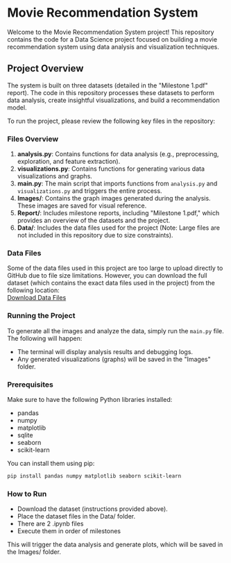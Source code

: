 # Movie Recommendation System

Welcome to the Movie Recommendation System project! This repository contains the code for a Data Science project focused on building a movie recommendation system using data analysis and visualization techniques.

## Project Overview

The system is built on three datasets (detailed in the "Milestone 1.pdf" report). The code in this repository processes these datasets to perform data analysis, create insightful visualizations, and build a recommendation model.

To run the project, please review the following key files in the repository:

### Files Overview

1. **analysis.py**: Contains functions for data analysis (e.g., preprocessing, exploration, and feature extraction).
2. **visualizations.py**: Contains functions for generating various data visualizations and graphs.
3. **main.py**: The main script that imports functions from `analysis.py` and `visualizations.py` and triggers the entire process.
4. **Images/**: Contains the graph images generated during the analysis. These images are saved for visual reference.
5. **Report/**: Includes milestone reports, including "Milestone 1.pdf," which provides an overview of the datasets and the project.
6. **Data/**: Includes the data files used for the project (Note: Large files are not included in this repository due to size constraints).

### Data Files

Some of the data files used in this project are too large to upload directly to GitHub due to file size limitations. However, you can download the full dataset (which contains the exact data files used in the project) from the following location:  
[Download Data Files](https://drive.google.com/drive/folders/1O3tv2h5cheKzi6Cub4i18PPCmK4Swqf_?usp=sharing)
### Running the Project

To generate all the images and analyze the data, simply run the `main.py` file. The following will happen:

- The terminal will display analysis results and debugging logs.
- Any generated visualizations (graphs) will be saved in the "Images" folder.

### Prerequisites

Make sure to have the following Python libraries installed:

- pandas
- numpy
- matplotlib
- sqlite
- seaborn
- scikit-learn

You can install them using pip:

```bash
pip install pandas numpy matplotlib seaborn scikit-learn
```

### How to Run

- Download the dataset (instructions provided above).
- Place the dataset files in the Data/ folder.
- There are 2 .ipynb files
- Execute them in order of milestones

This will trigger the data analysis and generate plots, which will be saved in the Images/ folder.
